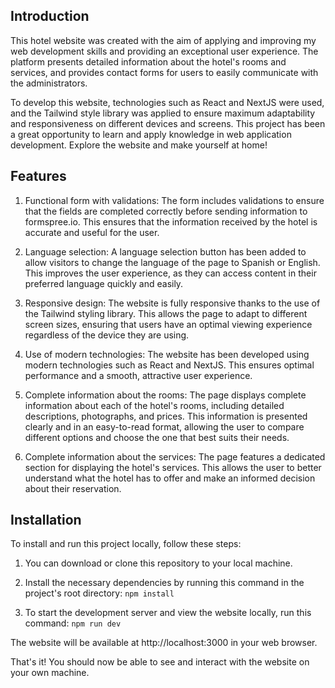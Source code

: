 ## Introduction

This hotel website was created with the aim of applying and improving my web development skills and providing an exceptional user experience. The platform presents detailed information about the hotel's rooms and services, and provides contact forms for users to easily communicate with the administrators.

To develop this website, technologies such as React and NextJS were used, and the Tailwind style library was applied to ensure maximum adaptability and responsiveness on different devices and screens. This project has been a great opportunity to learn and apply knowledge in web application development. Explore the website and make yourself at home!

## Features

1. Functional form with validations: The form includes validations to ensure that the fields are completed correctly before sending information to formspree.io. This ensures that the information received by the hotel is accurate and useful for the user.

2. Language selection: A language selection button has been added to allow visitors to change the language of the page to Spanish or English. This improves the user experience, as they can access content in their preferred language quickly and easily.

3. Responsive design: The website is fully responsive thanks to the use of the Tailwind styling library. This allows the page to adapt to different screen sizes, ensuring that users have an optimal viewing experience regardless of the device they are using.

4. Use of modern technologies: The website has been developed using modern technologies such as React and NextJS. This ensures optimal performance and a smooth, attractive user experience.

5. Complete information about the rooms: The page displays complete information about each of the hotel's rooms, including detailed descriptions, photographs, and prices. This information is presented clearly and in an easy-to-read format, allowing the user to compare different options and choose the one that best suits their needs.

6. Complete information about the services: The page features a dedicated section for displaying the hotel's services. This allows the user to better understand what the hotel has to offer and make an informed decision about their reservation.

## Installation

To install and run this project locally, follow these steps:

1. You can download or clone this repository to your local machine.

2. Install the necessary dependencies by running this command in the project's root directory: `npm install`

3. To start the development server and view the website locally, run this command: `npm run dev`

The website will be available at http://localhost:3000 in your web browser.

That's it! You should now be able to see and interact with the website on your own machine.
